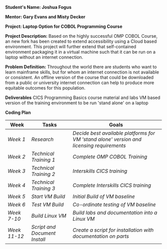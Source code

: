 **Student's Name: Joshua Fogus**

**Mentor: Gary Evans and Misty Decker**

**Project: Laptop Option for COBOL Programming Course**

**Project Description:**
Based on the highly successful OMP COBOL Course, an new fork has been created to extend accessibility using a Cloud based environment. This project will further extend that self-contained environment packaging it in a virtual machine such that it can be run on a laptop without an internet connection.

**Problem Definition:**
Throughout the world there are students who want to learn mainframe skills, but for whom an internet connection is not available or consistent.  An offline version of the course that could be downloaded from a public or university internet connection can help to produce more equitable outcomes for this population.

**Deliverables**
CICS Programming Basics course material and labs
VM based version of the training environment to be run 'stand alone' on a laptop

**Coding Plan**

| Week | Tasks | Goals |
|------|-------|-------|
| _Week 1_ | _Research_ | _Decide best available platforms for VM 'stand alone' version and licensing requirements_ |
| _Week 2_ | _Technical Training 1_ | _Complete OMP COBOL Training_ |
| _Week 3_ | _Technical Training 2_ | _Interskills CICS training_ |
| _Week 4_ | _Technical Training 3_ | _Complete Interskills CICS training_ |
| _Week 5_ | _Start VM Build_ | _Initial Build of VM baseline_ |
| _Week 6_ | _Test VM Build_ | _Co-ordinate testing of VM baseline_ |
| _Week 7-10_ | _Build Linux VM_ | _Build labs and documentation into a Linux VM_ |
| _Week 11-12_ | _Script and Document Install_ | _Create a script for installation with documentation on parts_ |
